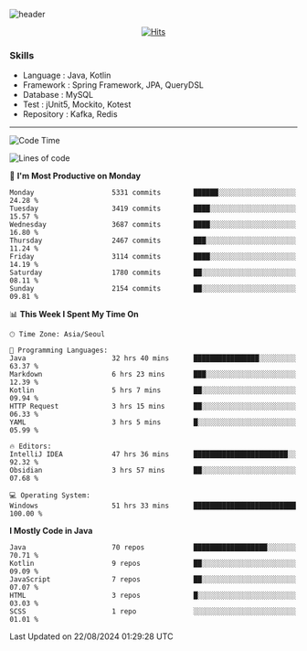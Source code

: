 <!-- Github Profile Readme로 프로필 꾸미기 : https://zzsza.github.io/development/2020/07/10/make-github-profile-readme/ -->

<!-- github theme -->
  <!-- 
    ![header](https://capsule-render.vercel.app/api?type=slice&color=e0f0e3&height=150&section=header&text=beasy&fontSize=45)
  -->
  ![header](https://capsule-render.vercel.app/api?type=soft&color=e0f0e3&height=150&section=header&text=Choi-YongSeok&fontSize=55&animation=twinkling)


<!-- hits count : https://hits.seeyoufarm.com/ -->
<div align=center>
    
  [![Hits](https://hits.seeyoufarm.com/api/count/incr/badge.svg?url=https%3A%2F%2Fgithub.com%2Fchoi-ys&count_bg=%2379C83D&title_bg=%23555555&icon=&icon_color=%23E7E7E7&title=hits&edge_flat=false)](https://hits.seeyoufarm.com)

</div>


<!-- Committed Top Lang -->
<div align=center>
</div>


### Skills
 - Language : Java, Kotlin
 - Framework : Spring Framework, JPA, QueryDSL
 - Database : MySQL
 - Test : jUnit5, Mockito, Kotest
 - Repository : Kafka, Redis

---

<!--START_SECTION:waka-->
![Code Time](http://img.shields.io/badge/Code%20Time-4%2C380%20hrs%2032%20mins-blue)

![Lines of code](https://img.shields.io/badge/From%20Hello%20World%20I%27ve%20Written-15.0%20million%20lines%20of%20code-blue)

📅 **I'm Most Productive on Monday** 

```text
Monday                   5331 commits        ██████░░░░░░░░░░░░░░░░░░░   24.28 % 
Tuesday                  3419 commits        ████░░░░░░░░░░░░░░░░░░░░░   15.57 % 
Wednesday                3687 commits        ████░░░░░░░░░░░░░░░░░░░░░   16.80 % 
Thursday                 2467 commits        ███░░░░░░░░░░░░░░░░░░░░░░   11.24 % 
Friday                   3114 commits        ████░░░░░░░░░░░░░░░░░░░░░   14.19 % 
Saturday                 1780 commits        ██░░░░░░░░░░░░░░░░░░░░░░░   08.11 % 
Sunday                   2154 commits        ██░░░░░░░░░░░░░░░░░░░░░░░   09.81 % 
```


📊 **This Week I Spent My Time On** 

```text
🕑︎ Time Zone: Asia/Seoul

💬 Programming Languages: 
Java                     32 hrs 40 mins      ████████████████░░░░░░░░░   63.37 % 
Markdown                 6 hrs 23 mins       ███░░░░░░░░░░░░░░░░░░░░░░   12.39 % 
Kotlin                   5 hrs 7 mins        ██░░░░░░░░░░░░░░░░░░░░░░░   09.94 % 
HTTP Request             3 hrs 15 mins       ██░░░░░░░░░░░░░░░░░░░░░░░   06.33 % 
YAML                     3 hrs 5 mins        █░░░░░░░░░░░░░░░░░░░░░░░░   05.99 % 

🔥 Editors: 
IntelliJ IDEA            47 hrs 36 mins      ███████████████████████░░   92.32 % 
Obsidian                 3 hrs 57 mins       ██░░░░░░░░░░░░░░░░░░░░░░░   07.68 % 

💻 Operating System: 
Windows                  51 hrs 33 mins      █████████████████████████   100.00 % 
```

**I Mostly Code in Java** 

```text
Java                     70 repos            ██████████████████░░░░░░░   70.71 % 
Kotlin                   9 repos             ██░░░░░░░░░░░░░░░░░░░░░░░   09.09 % 
JavaScript               7 repos             ██░░░░░░░░░░░░░░░░░░░░░░░   07.07 % 
HTML                     3 repos             █░░░░░░░░░░░░░░░░░░░░░░░░   03.03 % 
SCSS                     1 repo              ░░░░░░░░░░░░░░░░░░░░░░░░░   01.01 % 
```




 Last Updated on 22/08/2024 01:29:28 UTC
<!--END_SECTION:waka-->

<!-- 
![footer](https://capsule-render.vercel.app/api?section=footer&type=slice&color=e0f0e3)
-->

